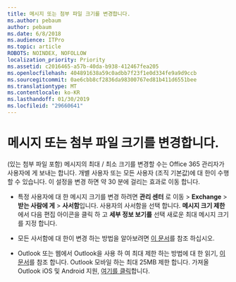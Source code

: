 ```yaml
---
title: 메시지 또는 첨부 파일 크기를 변경합니다.
ms.author: pebaum
author: pebaum
ms.date: 6/8/2018
ms.audience: ITPro
ms.topic: article
ROBOTS: NOINDEX, NOFOLLOW
localization_priority: Priority
ms.assetid: c2016465-a57b-40da-b938-412467fea205
ms.openlocfilehash: 404891638a59c0adbb7f23f1e0d334fe9a9d9ccb
ms.sourcegitcommit: 0ae6cbb8cf2836da98300767ed81b411d6551bee
ms.translationtype: MT
ms.contentlocale: ko-KR
ms.lasthandoff: 01/30/2019
ms.locfileid: "29660641"
---
```

# <a name="changing-message-or-attachment-size"></a>메시지 또는 첨부 파일 크기를 변경합니다.

(있는 첨부 파일 포함) 메시지의 최대 / 최소 크기를 변경할 수는 Office 365 관리자가 사용자에 게 보내는 합니다. 개별 사용자 또는 모든 사용자 (조직 기본값)에 대 한이 수행할 수 있습니다. 이 설정을 변경 하면 약 30 분에 걸리는 효과로 이동 합니다.
  
- 특정 사용자에 대 한 메시지 크기를 변경 하려면 **관리 센터** 로 이동 \> **Exchange** \> **받는 사람에 게** \> **사서함**입니다. 사용자의 사서함을 선택 합니다. **메시지 크기 제한**에서 다음 편집 아이콘을 클릭 하 고 **세부 정보 보기를** 선택 새로운 최대 메시지 크기를 지정 합니다. 
    
- 모든 사서함에 대 한이 변경 하는 방법을 알아보려면 [이 문서](https://www.microsoft.com/microsoft-365/blog/2015/04/15/office-365-now-supports-larger-email-messages-up-to-150-mb/)를 참조 하십시오.
    
- Outlook 또는 웹에서 Outlook을 사용 하 여 최대 제한 하는 방법에 대 한 읽기, [이 문서](https://technet.microsoft.com/library/exchange-online-limits.aspx#MessageLimits)를 참조 합니다. Outlook 모바일 하는 최대 25MB 제한 합니다. 가져올 Outlook iOS 및 Android 지원, [여기를 클릭](https://support.office.com/article/Get-in-app-help-for-Outlook-for-iOS-and-Android-218a22d1-9fa5-4889-b689-de1c63493243)합니다.
    

